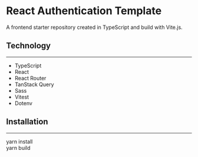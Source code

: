 # React Authentication Template

A frontend starter repository created in TypeScript and build with Vite.js.

## Technology

---

- TypeScript
- React
- React Router
- TanStack Query
- Sass
- Vitest
- Dotenv

## Installation

---

yarn install  
yarn build
